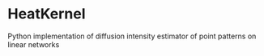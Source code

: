 # HeatKernel
Python implementation of diffusion intensity estimator of point patterns on linear networks
